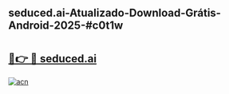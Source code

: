 ## seduced.ai-Atualizado-Download-Grátis-Android-2025-#c0t1w

# <h2><a href="https://ainizakaria.my?title=seduced.ai&ref=20M">🔗👉 🔴 seduced.ai</a></h2>

[![acn](https://github.com/user-attachments/assets/0f9c940e-d8b0-45ae-aac7-cd30a18b3e1c)](https://ainizakaria.my?title=seduced.ai&ref=20M)

